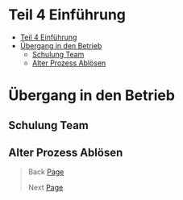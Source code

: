 # Teil 4 Einführung

- [Teil 4 Einführung](#teil-4-einführung)
- [Übergang in den Betrieb](#übergang-in-den-betrieb)
  - [Schulung Team](#schulung-team)
  - [Alter Prozess Ablösen](#alter-prozess-ablösen)

# Übergang in den Betrieb
## Schulung Team
## Alter Prozess Ablösen

> Back [Page]()
>
> Next [Page]()